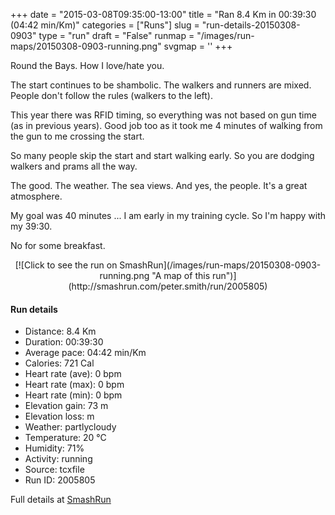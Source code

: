 +++
date = "2015-03-08T09:35:00-13:00"
title = "Ran 8.4 Km in 00:39:30 (04:42 min/Km)"
categories = ["Runs"]
slug = "run-details-20150308-0903"
type = "run"
draft = "False"
runmap = "/images/run-maps/20150308-0903-running.png"
svgmap = '<polyline points="0 47, 0 47, 8 49, 13 49, 14 49, 19 49, 21 50, 25 54, 28 55, 32 56, 36 55, 37 55, 41 54, 44 53, 47 54, 49 54, 51 54, 53 53, 54 51, 53 49, 53 48, 53 46, 59 46, 62 45, 66 46, 68 49, 71 50, 75 49, 77 48, 87 52, 91 53, 96 52, 100 53">'
+++

Round the Bays. How I love/hate you. 

The start continues to be shambolic. The walkers and runners are mixed. People don't follow the rules (walkers to the left). 

This year there was RFID timing, so everything was not based on gun time (as in previous years). Good job too as it took me 4 minutes of walking from the gun to me crossing the start. 

So many people skip the start and start walking early. So you are dodging walkers and prams all the way. 

The good. The weather. The sea views. And yes, the people. It's a great atmosphere. 

My goal was 40 minutes ... I am early in my training cycle. So I'm happy with my 39:30. 

No for some breakfast. 



<!--more-->

<center>
[![Click to see the run on SmashRun](/images/run-maps/20150308-0903-running.png "A map of this run")](http://smashrun.com/peter.smith/run/2005805)
</center>

#### Run details

* Distance: 8.4 Km
* Duration: 00:39:30
* Average pace: 04:42 min/Km
* Calories: 721 Cal
* Heart rate (ave): 0 bpm
* Heart rate (max): 0 bpm
* Heart rate (min): 0 bpm
* Elevation gain: 73 m
* Elevation loss:  m
* Weather: partlycloudy
* Temperature: 20 &deg;C
* Humidity: 71%
* Activity: running
* Source: tcxfile
* Run ID: 2005805

Full details at [SmashRun](http://smashrun.com/peter.smith/run/2005805)